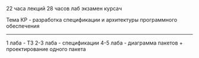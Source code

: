 22 часа лекций
28 часов лаб
экзамен
курсач

Тема КР - разработка спецификации и архитектуры программного обеспечения
___
1 лаба - ТЗ
2-3 лаба - спецификации
4-5 лаба - диаграмма пакетов + проектирование одного пакета